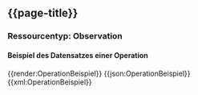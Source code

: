 ## {{page-title}}

### Ressourcentyp: Observation

#### Beispiel des Datensatzes einer Operation
<tabs>
    <tab title="Übersicht">      
        {{render:OperationBeispiel}}
    </tab>
    <tab title="JSON">
        {{json:OperationBeispiel}}
    </tab>
    <tab title="XML">
        {{xml:OperationBeispiel}}
    </tab>
</tabs>